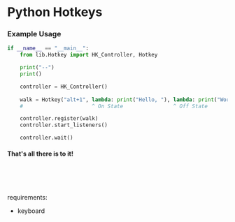 # Python Hotkeys

### Example Usage

```python
if __name__ == "__main__":
    from lib.Hotkey import HK_Controller, Hotkey

    print("--")
    print()

    controller = HK_Controller()
 
    walk = Hotkey("alt+1", lambda: print("Hello, "), lambda: print("World!"))
    #                      ^ On State                ^ Off State

    controller.register(walk)
    controller.start_listeners()

    controller.wait()
```

#### That's all there is to it!

<br>
<br>
<br>

requirements:

-   keyboard
